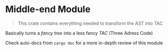 # Middle-end Module

> This crate contains everything needed to transform the AST into TAC

Basically turns a *fancy tree* into a less fancy *TAC* (Three Adress Code)

Check auto-docs from `cargo doc` for a more in-depth review of this module
